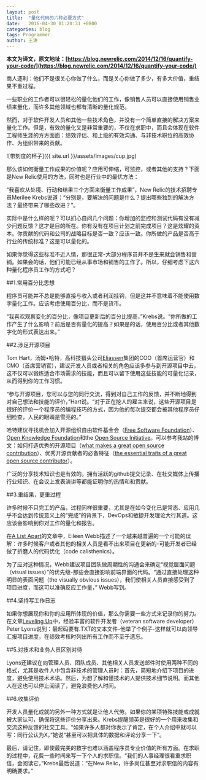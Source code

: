 ```yaml
---
layout: post
title:  "量化代码的六种必要方式"
date:   2016-04-30 01:20:31 +0800
categories: blog
tags: Programmer
author: 王涛
---
```


**本文为译文，原文地址：[https://blog.newrelic.com/2014/12/16/quantify-your-code/](https://blog.newrelic.com/2014/12/16/quantify-your-code/)**

商人逐利：他们不是很关心你做了什么，而是关心你做了多少，有多大价值，重结果不重过程。

一些职业的工作者可以很轻松的量化他们的工作，像销售人员可以直接使用销售业绩来量化，而许多其他领域也都有清晰的量化规范。

然而，对于软件开发人员和其他一些技术角色，并没有一个简单直接的解决方案来量化工作。但是，有效的量化又是非常重要的，不仅在求职中，而且会体现在软件工程师生涯的方方面面：绩效评估、和上级的有效沟通、与非技术职位的高效协作、为组织带来的贡献。

![带刻度的杯子]({{ site.url }}/assets/images/cup.jpg)

那么该如何衡量工作成果的价值呢？应用可伸缩，可监控，或者其他的支持？下面是New Relic使用的方法，同时也是行业中的最优方法：

“我喜欢从处境、行动和结果三个方面来衡量工作成果”，New Relic的技术招聘专员Merilee Krebs说道：“分别是，要解决的问题是什么？提出哪些独到的解决方法？最终带来了哪些改进？”。

实际中是什么样的呢？可以扪心自问几个问题：你增加的监控和测试代码有没有减少问题反馈？这才是目的所在。你有没有在项目计划之前完成项目？这是炫耀的资本。你贡献的代码和公司的战略目标是否一致？应该一致。你所做的产品是否高于行业的传统标准？这是可以量化的。

如果你觉得这些标准不近人情，那很正常-大部分程序员并不是生来就会销售和营销。如果会的话，他们可能已经从事市场和销售的工作了。所以，仔细考虑下这六种量化程序员工作的方式吧？

##1.常用百分比思想

程序员可能并不总是能够直接与收入或者利润挂钩，但是这并不意味着不能使用数字量化工作。应该考虑使用百分比，而不是货币。

“我喜欢观察变化的百分比，像项目更新后的百分比提高，”Krebs说。“你所做的工作产生了什么影响？前后是否有量化的提高？如果是的话，使用百分比或者其他数字化的形式表达出来。”

##2.涉足开源项目

Tom Hart，汤姆•哈特，高科技猎头公司[Eliassen](http://www.eliassen.com/)集团的COO（首席运营官）和CMO（首席营销官），建议开发人员或者相关的角色应该多参与到开源项目中去，这不仅可以锻炼适合市场需求的技能，而且可以留下使用这些技能的可量化记录，从而得到你的工作习惯。

“参与开源项目，您可以与您的同行交流，得到对自己工作的反馈，并不断地得到对自己想法和技能的评价，”Hart说。“对于正在挖人的雇主来说，这些开源项目是很好的评价一个程序员的编程技巧的方式，因为他的每次提交都会被其他程序员仔细检查，人民的眼睛是雪亮的。”

哈特建议寻找机会加入开源组织自由软件基金会（[Free Software Foundation](http://www.fsf.org/)）、[Open Knowledge Foundation](https://okfn.org/)和the [Open Source Initiative](https://opensource.org/)。可以参考我站的博文：如何打造优秀的开源项目（[what makes a great open source contribution](https://blog.newrelic.com/2014/11/05/open-source-contribution/)）、优秀开源贡献者的必备特征（[the essential traits of a great open source contributor](https://blog.newrelic.com/2014/10/21/open-source-contributors/)）。

广泛的分享技术知识也是有效的。拥有活跃的github提交记录、在社交媒体上传播行业知识、在会议上发表演讲等都能证明你的热情和和贡献。

##3.重结果，更重过程

许多时候不只完工的产品，过程同样很重要，尤其是在如今变化已是常态、应用几乎不会达到传统意义上的“完成”的背景下，DevOps和敏捷开发理论大行其道。这应该会影响到你对工作的量化和报告。

在[A List Apart](http://alistapart.com/blog/post/show-your-work-demonstrating-progress-on-your-projects)的文章中，Eileen Webb描述了一个越来越普遍的一个可能的误解：许多时候客户或者其他的相关人员是看不出来项目在更新的-可能开发者已经做了折磨人的代码优化（code calisthenics）。

为了应对这种情况，Webb建议项目团队做周期性的沟通会来确定“视觉层面问题（visual issues）”的优先级-那些会直接影响前端界面的代码。“通过直接处理这种明显的表面问题（the visually obvious issues），我们使相关人员直接感受到了项目进度，而这可以准确反应工作量，” Webb写到。

##4.坚持写工作日志

如果你想展现你和你的应用所体现的价值，那么你需要一些方式来记录你的努力。在文章[Leveling Up](http://peterlyons.com/leveling-up)中，经验丰富的软件开发者（veteran software developer）Peter Lyons说到：最起码要有.TXT的文本文件-他举了个例子-这样就可以向领导汇报项目进度，在绩效考核时列出所有工作而不至于遗忘。

##5.对技术和业务人员区别对待

Lyons还建议在向管理人员、团队成员、其他相关人员发送邮件时使用两种不同的格式，尤其是收件人中包含非技术的管理人员时：首先，简短地介绍下项目的进度，避免使用技术术语。然后，为想了解和懂技术的人提供技术细节说明。而其他人在这也可以停止阅读了，避免浪费他人时间。

##6.收集评价

开发人员量化成就的另外一种方式就是让他人代劳。如果你的某项特殊技能或成就被大家认可，确保将这些评价分享出来。Krebs提醒领英是很好的一个用来收集和交流这种反馈的社交工具。“如果许多人都对你表示了肯定，在个人介绍中就可以写：同行公认为X，”她说“甚至可以把具体的数据和评论分享一下”。

最后，请记住，即使最完美的数字也难以涵盖程序员专业价值的所有方面。在求职的过程中，花费一些时间来写一下个人的求职信。“我们的人事经理很看重求职信，会阅读它，”Krebs最后说道：“在New Relic，许多岗位甚至对求职信的内容有明确要求。”